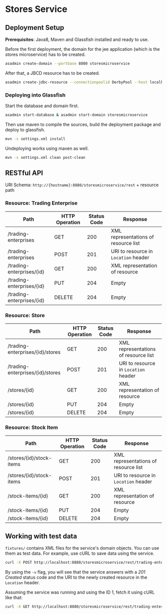 Stores Service
==============

## Deployment Setup

**Prerequisites**: Java8, Maven and Glassfish installed and ready to use.

Before the first deployment, the domain for the jee application (which is the stores microservice) has to be created.


```bash
asadmin create-domain --portbase 8800 storesmicroservice
```

After that, a JBCD resource has to be created.

```bash
asadmin create-jdbc-resource --connectionpoolid DerbyPool --host localhost --port 8848  jdbc/CoCoMEStoresServiceDB
```

### Deploying into Glassfish

Start the database and domain first.

```bash
asadmin start-database & asadmin start-domain storesmicroservice
```

Then use maven to compile the sources, build the deployment package and deploy to glassfish.

```bash
mvn -s settings.xml install
```

Undeploying works using maven as well.

```bash
mvn -s settings.xml clean post-clean
```

## RESTful API

URI Schema: `http://{hostname}:8880/storesmicroservice/rest` + resource path

### Resource: Trading Enterprise

| Path | HTTP Operation | Status Code | Response |
| --- | --- | --- | --- |
| /trading-enterprises | GET | 200 | XML representations of resource list |
| /trading-enterprises | POST | 201 | URI to resource in `Location` header |
| /trading-enterprises/{id} | GET | 200 | XML representation of resource |
| /trading-enterprises/{id} | PUT | 204 | Empty |
| /trading-enterprises/{id} | DELETE | 204 | Empty |

### Resource: Store

| Path | HTTP Operation | Status Code | Response |
| --- | --- | --- | --- |
| /trading-enterprises/{id}/stores | GET | 200 | XML representations of resource list |
| /trading-enterprises/{id}/stores | POST | 201 | URI to resource in `Location` header |
| /stores/{id} | GET | 200 | XML representation of resource |
| /stores/{id} | PUT | 204 | Empty |
| /stores/{id} | DELETE | 204 | Empty |

### Resource: Stock Item

| Path | HTTP Operation | Status Code | Response |
| --- | --- | --- | --- |
| /stores/{id}/stock-items | GET | 200 | XML representations of resource list |
| /stores/{id}/stock-items | POST | 201 | URI to resource in `Location` header |
| /stock-items/{id} | GET | 200 | XML representation of resource |
| /stock-items/{id} | PUT | 204 | Empty |
| /stock-items/{id} | DELETE | 204 | Empty |

## Working with test data

`fixtures/` contains XML files for the service's domain objects. You can use them as test data. For example, use cURL to save data using the service.

```bash
curl -X POST http://localhost:8880/storesmicroservice/rest/trading-enterprises -H "Content-Type: application/xml" -d @fixtures/tradingenterprise/1.xml -v
```

By using the `-v` flag, you will see that the service answers with a *201 Created* status code and the URI to the newly created resource in the `Location` header.

Assuming the service was running and using the ID 1, fetch it using cURL like that:

```bash
curl -X GET http://localhost:8880/storesmicroservice/rest/trading-enterprises/1 -H "Accept: application/xml"
```